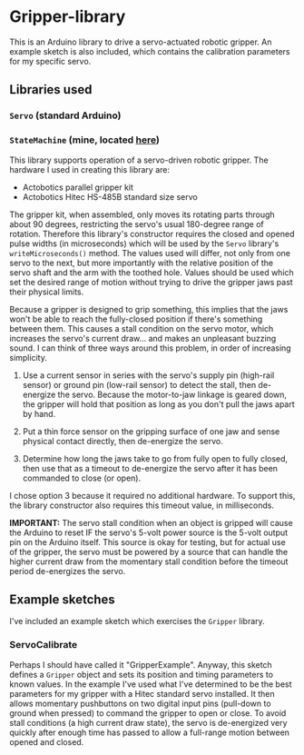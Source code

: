 # Gripper-library #
This is an Arduino library to drive a servo-actuated robotic gripper.  An example sketch is also included, which contains the calibration parameters for my specific servo.
## Libraries used ##
### `Servo` (standard Arduino) ###
### `StateMachine` (mine, located [here](https://github.com/twrackers/StateMachine-library)) ###
This library supports operation of a servo-driven robotic gripper.  The hardware I used in creating this library are:

- Actobotics parallel gripper kit
- Actobotics Hitec HS-485B standard size servo

The gripper kit, when assembled, only moves its rotating parts through about 90 degrees, restricting the servo's usual 180-degree range of rotation.  Therefore this library's constructor requires the closed and opened pulse widths (in microseconds) which will be used by the `Servo` library's `writeMicroseconds()` method.  The values used will differ, not only from one servo to the next, but more importantly with the relative position of the servo shaft and the arm with the toothed hole.  Values should be used which set the desired range of motion without trying to drive the gripper jaws past their physical limits.

Because a gripper is designed to grip something, this implies that the jaws won't be able to reach the fully-closed position if there's something between them.  This causes a stall condition on the servo motor, which increases the servo's current draw... and makes an unpleasant buzzing sound.  I can think of three ways around this problem, in order of increasing simplicity.
  

1. Use a current sensor in series with the servo's supply pin (high-rail sensor) or ground pin (low-rail sensor) to detect the stall, then de-energize the servo.  Because the motor-to-jaw linkage is geared down, the gripper will hold that position as long as you don't pull the jaws apart by hand.
  

2. Put a thin force sensor on the gripping surface of one jaw and sense physical contact directly, then de-energize the servo.
  

3. Determine how long the jaws take to go from fully open to fully closed, then use that as a timeout to de-energize the servo after it has been commanded to close (or open).

I chose option 3 because it required no additional hardware.  To support this, the library constructor also requires this timeout value, in milliseconds.

**IMPORTANT:** The servo stall condition when an object is gripped will cause the Arduino to reset IF the servo's 5-volt power source is the 5-volt output pin on the Arduino itself.  This source is okay for testing, but for actual use of the gripper, the servo must be powered by a source that can handle the higher current draw from the momentary stall condition before the timeout period de-energizes the servo.

## Example sketches ##
I've included an example sketch which exercises the `Gripper` library.
### ServoCalibrate ###
Perhaps I should have called it "GripperExample".  Anyway, this sketch defines a `Gripper` object and sets its position and timing parameters to known values.  In the example I've used what I've determined to be the best parameters for my gripper with a Hitec standard servo installed.  It then allows momentary pushbuttons on two digital input pins (pull-down to ground when pressed) to command the gripper to open or close.  To avoid stall conditions (a high current draw state), the servo is de-energized very quickly after enough time has passed to allow a full-range motion between opened and closed.

